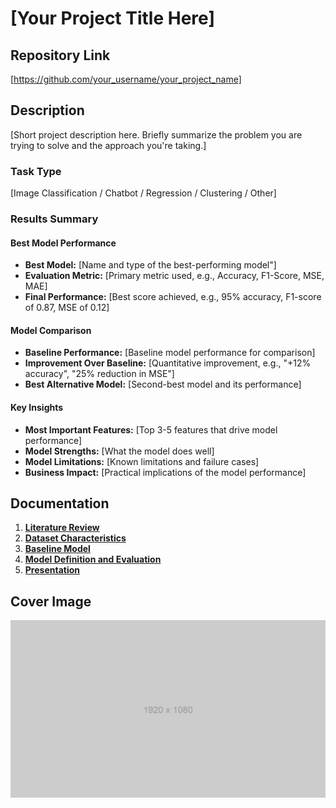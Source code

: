 # [Your Project Title Here]

## Repository Link

[https://github.com/your_username/your_project_name]

## Description

[Short project description here. Briefly summarize the problem you are trying to solve and the approach you're taking.]

### Task Type

[Image Classification / Chatbot / Regression / Clustering / Other]

### Results Summary

#### Best Model Performance
- **Best Model:** [Name and type of the best-performing model"]
- **Evaluation Metric:** [Primary metric used, e.g., Accuracy, F1-Score, MSE, MAE]
- **Final Performance:** [Best score achieved, e.g., 95% accuracy, F1-score of 0.87, MSE of 0.12]

#### Model Comparison
- **Baseline Performance:** [Baseline model performance for comparison]
- **Improvement Over Baseline:** [Quantitative improvement, e.g., "+12% accuracy", "25% reduction in MSE"]
- **Best Alternative Model:** [Second-best model and its performance]

#### Key Insights
- **Most Important Features:** [Top 3-5 features that drive model performance]
- **Model Strengths:** [What the model does well]
- **Model Limitations:** [Known limitations and failure cases]
- **Business Impact:** [Practical implications of the model performance]

## Documentation

1. **[Literature Review](0_LiteratureReview/README.md)**
2. **[Dataset Characteristics](1_DatasetCharacteristics/exploratory_data_analysis.ipynb)**
3. **[Baseline Model](2_BaselineModel/baseline_model.ipynb)**
4. **[Model Definition and Evaluation](3_Model/model_definition_evaluation)**
5. **[Presentation](4_Presentation/README.md)**

## Cover Image

![Project Cover Image](CoverImage/cover_image.png)
